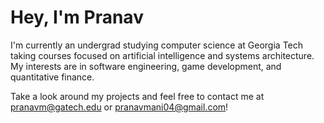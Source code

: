 # Hey, I'm Pranav

I'm currently an undergrad studying computer science at Georgia Tech taking courses focused on artificial intelligence and systems architecture. My interests are in software engineering, game development, and quantitative finance.

Take a look around my projects and feel free to contact me at pranavm@gatech.edu or pranavmani04@gmail.com!
